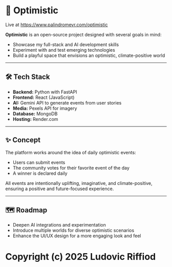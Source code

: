 # 🌱 Optimistic

Live at https://www.palindromevr.com/optimistic

**Optimistic** is an open-source project designed with several goals in mind:

- Showcase my full-stack and AI development skills
- Experiment with and test emerging technologies
- Build a playful space that envisions an optimistic, climate-positive world

---

## 🛠 Tech Stack

- **Backend:** Python with FastAPI
- **Frontend:** React (JavaScript)
- **AI:** Gemini API to generate events from user stories
- **Media:** Pexels API for imagery
- **Database:** MongoDB
- **Hosting:** Render.com

---

## ✨ Concept

The platform works around the idea of daily optimistic events:

- Users can submit events
- The community votes for their favorite event of the day
- A winner is declared daily

All events are intentionally uplifting, imaginative, and climate-positive, ensuring a positive and future-focused experience.

---



## 🗺 Roadmap

- Deepen AI integrations and experimentation
- Introduce multiple worlds for diverse optimistic scenarios
- Enhance the UI/UX design for a more engaging look and feel

# Copyright (c) 2025 Ludovic Riffiod

